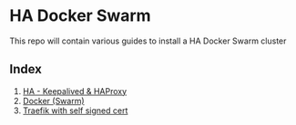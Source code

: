 # HA Docker Swarm

This repo will contain various guides to install a HA Docker Swarm cluster

## Index

1. [HA - Keepalived & HAProxy](./docs/HA.md)
2. [Docker (Swarm)](./docs/swarm.md)
3. [Traefik with self signed cert](./docs/traefik.md)
